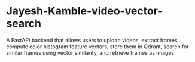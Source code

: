 # Jayesh-Kamble-video-vector-search
A FastAPI backend that allows users to upload videos, extract frames, compute color histogram feature vectors, store them in Qdrant, search for similar frames using vector similarity, and retrieve frames as images.
